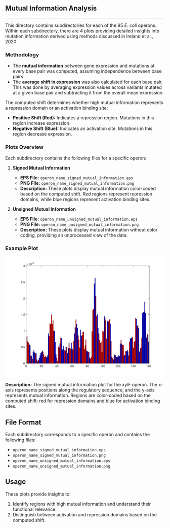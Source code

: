 ## Mutual Information Analysis
----

This directory contains subdirectories for each of the 95 *E. coli* operons. Within each subdirectory, there are 4 plots providing detailed insights into mutation information derived using methods discussed in Ireland et al., 2020.

### Methodology
- The **mutual information** between gene expression and mutations at every base pair was computed, assuming independence between base pairs.
- The **average shift in expression** was also calculated for each base pair. This was done by averaging expression values across variants mutated at a given base pair and subtracting it from the overall mean expression.

The computed shift determines whether high mutual information represents a repression domain or an activation binding site:
- **Positive Shift (Red):** Indicates a repression region. Mutations in this region increase expression.
- **Negative Shift (Blue):** Indicates an activation site. Mutations in this region decrease expression.

### Plots Overview
Each subdirectory contains the following files for a specific operon:

1. **Signed Mutual Information**
   - **EPS File:** `operon_name_signed_mutual_information.eps`
   - **PNG File:** `operon_name_signed_mutual_information.png`
   - **Description:** These plots display mutual information color-coded based on the computed shift. Red regions represent repression domains, while blue regions represent activation binding sites.

2. **Unsigned Mutual Information**
   - **EPS File:** `operon_name_unsigned_mutual_information.eps`
   - **PNG File:** `operon_name_unsigned_mutual_information.png`
   - **Description:** These plots display mutual information without color coding, providing an unprocessed view of the data.

### Example Plot

![Example Plot](./xylF_example.png)

**Description:** The signed mutual information plot for the *xylF* operon. The x-axis represents positions along the regulatory sequence, and the y-axis represents mutual information. Regions are color-coded based on the computed shift: red for repression domains and blue for activation binding sites.

## File Format

Each subdirectory corresponds to a specific operon and contains the following files:
- `operon_name_signed_mutual_information.eps`
- `operon_name_signed_mutual_information.png`
- `operon_name_unsigned_mutual_information.eps`
- `operon_name_unsigned_mutual_information.png`

## Usage

These plots provide insights to:
1. Identify regions with high mutual information and understand their functional relevance.
2. Distinguish between activation and repression domains based on the computed shift.

